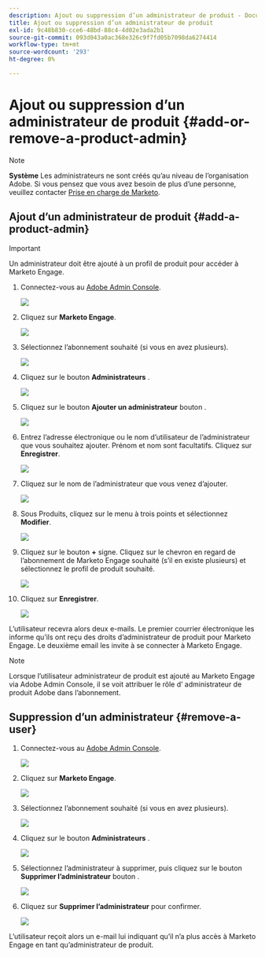 ```yaml
---
description: Ajout ou suppression d’un administrateur de produit - Documents Marketo - Documentation du produit
title: Ajout ou suppression d’un administrateur de produit
exl-id: 9c48b830-cce6-48bd-88c4-4d02e3ada2b1
source-git-commit: 093d043a0ac368e326c9f7fd05b7098da6274414
workflow-type: tm+mt
source-wordcount: '293'
ht-degree: 0%

---
```


# Ajout ou suppression d’un administrateur de produit {#add-or-remove-a-product-admin}

>[!NOTE]
>
>**Système** Les administrateurs ne sont créés qu’au niveau de l’organisation Adobe. Si vous pensez que vous avez besoin de plus d’une personne, veuillez contacter [Prise en charge de Marketo](https://nation.marketo.com/t5/support/ct-p/Support).

## Ajout d’un administrateur de produit {#add-a-product-admin}

>[!IMPORTANT]
>
>Un administrateur doit être ajouté à un profil de produit pour accéder à Marketo Engage.

1. Connectez-vous au [Adobe Admin Console](https://adminconsole.adobe.com/).

   ![](assets/add-or-remove-a-product-admin-1.png)

1. Cliquez sur **Marketo Engage**.

   ![](assets/add-or-remove-a-product-admin-2.png)

1. Sélectionnez l’abonnement souhaité (si vous en avez plusieurs).

   ![](assets/add-or-remove-a-product-admin-3.png)

1. Cliquez sur le bouton **Administrateurs** .

   ![](assets/add-or-remove-a-product-admin-4.png)

1. Cliquez sur le bouton **Ajouter un administrateur** bouton .

   ![](assets/add-or-remove-a-product-admin-5.png)

1. Entrez l’adresse électronique ou le nom d’utilisateur de l’administrateur que vous souhaitez ajouter. Prénom et nom sont facultatifs. Cliquez sur **Enregistrer**.

   ![](assets/add-or-remove-a-product-admin-6.png)

1. Cliquez sur le nom de l’administrateur que vous venez d’ajouter.

   ![](assets/add-or-remove-a-product-admin-7.png)

1. Sous Produits, cliquez sur le menu à trois points et sélectionnez **Modifier**.

   ![](assets/add-or-remove-a-product-admin-8.png)

1. Cliquez sur le bouton **+** signe. Cliquez sur le chevron en regard de l’abonnement de Marketo Engage souhaité (s’il en existe plusieurs) et sélectionnez le profil de produit souhaité.

   ![](assets/add-or-remove-a-product-admin-9.png)

1. Cliquez sur **Enregistrer**.

   ![](assets/add-or-remove-a-product-admin-10.png)

L’utilisateur recevra alors deux e-mails. Le premier courrier électronique les informe qu’ils ont reçu des droits d’administrateur de produit pour Marketo Engage. Le deuxième email les invite à se connecter à Marketo Engage.

>[!NOTE]
>
>Lorsque l’utilisateur administrateur de produit est ajouté au Marketo Engage via Adobe Admin Console, il se voit attribuer le rôle d’ administrateur de produit Adobe dans l’abonnement.

## Suppression d’un administrateur {#remove-a-user}

1. Connectez-vous au [Adobe Admin Console](https://adminconsole.adobe.com/).

   ![](assets/add-or-remove-a-product-admin-11.png)

1. Cliquez sur **Marketo Engage**.

   ![](assets/add-or-remove-a-product-admin-12.png)

1. Sélectionnez l’abonnement souhaité (si vous en avez plusieurs).

   ![](assets/add-or-remove-a-product-admin-13.png)

1. Cliquez sur le bouton **Administrateurs** .

   ![](assets/add-or-remove-a-product-admin-14.png)

1. Sélectionnez l’administrateur à supprimer, puis cliquez sur le bouton **Supprimer l’administrateur** bouton .

   ![](assets/add-or-remove-a-product-admin-15.png)

1. Cliquez sur **Supprimer l’administrateur** pour confirmer.

   ![](assets/add-or-remove-a-product-admin-16.png)

L’utilisateur reçoit alors un e-mail lui indiquant qu’il n’a plus accès à Marketo Engage en tant qu’administrateur de produit.
